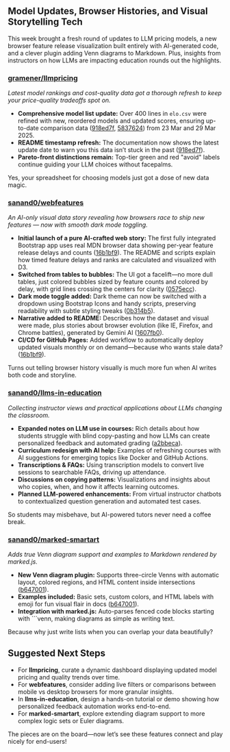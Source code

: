 ## Model Updates, Browser Histories, and Visual Storytelling Tech

This week brought a fresh round of updates to LLM pricing models, a new browser feature release visualization built entirely with AI-generated code, and a clever plugin adding Venn diagrams to Markdown. Plus, insights from instructors on how LLMs are impacting education rounds out the highlights.

### [gramener/llmpricing](https://github.com/gramener/llmpricing)

_Latest model rankings and cost-quality data got a thorough refresh to keep your price-quality tradeoffs spot on._

- **Comprehensive model list update:** Over 400 lines in `elo.csv` were refined with new, reordered models and updated scores, ensuring up-to-date comparison data ([918ed7f](https://github.com/gramener/llmpricing/commit/918ed7f339a9c1f02eab16b705375caf2754aa25), [5837624](https://github.com/gramener/llmpricing/commit/583762467f734cb5c7c1f90876bb6cc73b8c0b35)) from 23 Mar and 29 Mar 2025.
- **README timestamp refresh:** The documentation now shows the latest update date to warn you this data isn’t stuck in the past ([918ed7f](https://github.com/gramener/llmpricing/commit/918ed7f339a9c1f02eab16b705375caf2754aa25)).
- **Pareto-front distinctions remain:** Top-tier green and red "avoid" labels continue guiding your LLM choices without facepalms.

Yes, your spreadsheet for choosing models just got a dose of new data magic.

### [sanand0/webfeatures](https://github.com/sanand0/webfeatures)

_An AI-only visual data story revealing how browsers race to ship new features — now with smooth dark mode toggling._

- **Initial launch of a pure AI-crafted web story:** The first fully integrated Bootstrap app uses real MDN browser data showing per-year feature release delays and counts ([16b1bf9](https://github.com/sanand0/webfeatures/commit/16b1bf96e92dd3c5c1dbf88c52f36223dac05965)). The README and scripts explain how timed feature delays and ranks are calculated and visualized with D3.
- **Switched from tables to bubbles:** The UI got a facelift—no more dull tables, just colored bubbles sized by feature counts and colored by delay, with grid lines crossing the centers for clarity ([0575ecc](https://github.com/sanand0/webfeatures/commit/0575ecc4aaf9d86104cd16c6d6e54e12498b359b)).
- **Dark mode toggle added:** Dark theme can now be switched with a dropdown using Bootstrap Icons and handy scripts, preserving readability with subtle styling tweaks ([0b314b5](https://github.com/sanand0/webfeatures/commit/0b314b509544879bf1284c585694ffe340d2ec8c)).
- **Narrative added to README:** Describes how the dataset and visual were made, plus stories about browser evolution (like IE, Firefox, and Chrome battles), generated by Gemini AI ([1607fb0](https://github.com/sanand0/webfeatures/commit/1607fb083aaf4744ba3bbddb0872cc28e86bb0ef)).
- **CI/CD for GitHub Pages:** Added workflow to automatically deploy updated visuals monthly or on demand—because who wants stale data? ([16b1bf9](https://github.com/sanand0/webfeatures/commit/16b1bf96e92dd3c5c1dbf88c52f36223dac05965)).

Turns out telling browser history visually is much more fun when AI writes both code and storyline.

### [sanand0/llms-in-education](https://github.com/sanand0/llms-in-education)

_Collecting instructor views and practical applications about LLMs changing the classroom._

- **Expanded notes on LLM use in courses:** Rich details about how students struggle with blind copy-pasting and how LLMs can create personalized feedback and automated grading ([a2bbeca](https://github.com/sanand0/llms-in-education/commit/a2bbeca94d1ee9ce3c718adacb9455fbb4a92f6a)).
- **Curriculum redesign with AI help:** Examples of refreshing courses with AI suggestions for emerging topics like Docker and GitHub Actions.
- **Transcriptions & FAQs:** Using transcription models to convert live sessions to searchable FAQs, driving up attendance.
- **Discussions on copying patterns:** Visualizations and insights about who copies, when, and how it affects learning outcomes.
- **Planned LLM-powered enhancements:** From virtual instructor chatbots to contextualized question generation and automated test cases.

So students may misbehave, but AI-powered tutors never need a coffee break.

### [sanand0/marked-smartart](https://github.com/sanand0/marked-smartart)

_Adds true Venn diagram support and examples to Markdown rendered by marked.js._

- **New Venn diagram plugin:** Supports three-circle Venns with automatic layout, colored regions, and HTML content inside intersections ([b647001](https://github.com/sanand0/marked-smartart/commit/b647001022aa2604bd20c7906939617a65764bdd)).
- **Examples included:** Basic sets, custom colors, and HTML labels with emoji for fun visual flair in docs ([b647001](https://github.com/sanand0/marked-smartart/commit/b647001022aa2604bd20c7906939617a65764bdd)).
- **Integration with marked.js:** Auto-parses fenced code blocks starting with ```venn, making diagrams as simple as writing text.

Because why just write lists when you can overlap your data beautifully?

## Suggested Next Steps

- For **llmpricing**, curate a dynamic dashboard displaying updated model pricing and quality trends over time.
- For **webfeatures**, consider adding live filters or comparisons between mobile vs desktop browsers for more granular insights.
- In **llms-in-education**, design a hands-on tutorial or demo showing how personalized feedback automation works end-to-end.
- For **marked-smartart**, explore extending diagram support to more complex logic sets or Euler diagrams.

The pieces are on the board—now let’s see these features connect and play nicely for end-users!
